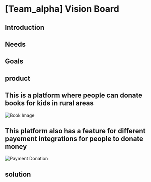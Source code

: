 # [Team_alpha] Vision Board

## Introduction


## Needs


## Goals


## product

## This is a platform where people can donate books for kids in rural areas
![Book Image](https://www.google.com/url?sa=i&url=https%3A%2F%2Fwww.freepik.com%2Ffree-photos-vectors%2Fbook-donation&psig=AOvVaw3kD4IiZQYAjhhEMdzQlYgV&ust=1699178460142000&source=images&cd=vfe&ved=0CBIQjRxqFwoTCJiv-peLqoIDFQAAAAAdAAAAABAE)
## This platform also has a feature for different payement integrations for people to donate money
![Payment Donation](https://www.google.com/url?sa=i&url=https%3A%2F%2Fwww.shutterstock.com%2Fsearch%2Fdonation-website&psig=AOvVaw1Yq93kGfGrLdmKKLA599ce&ust=1699178810527000&source=images&cd=vfe&ved=0CBIQjRxqFwoTCMCXwr-MqoIDFQAAAAAdAAAAABAE)


## solution

